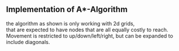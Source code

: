 ## Implementation of A*-Algorithm

the algorithm as shown is only working with 2d grids,<br>
that are expected to have nodes that are all equally costly to reach.<br>
Movement is restricted to up/down/left/right, but can be expanded to include diagonals.

